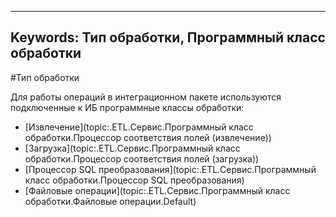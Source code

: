 ﻿
---
Keywords: Тип обработки, Программный класс обработки
---




#Тип обработки

Для работы операций в интеграционном пакете используются подключенные к ИБ программные классы обработки:


* [Извлечение](topic:.ETL.Сервис.Программный класс обработки.Процессор соответствия полей (извлечение))
* [Загрузка](topic:.ETL.Сервис.Программный класс обработки.Процессор соответствия полей (загрузка))
* [Процессор SQL преобразования](topic:.ETL.Сервис.Программный класс обработки.Процессор SQL преобразования)
* [Файловые операции](topic:.ETL.Сервис.Программный класс обработки.Файловые операции.Default)